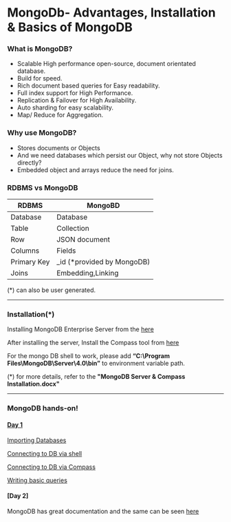 # MongoDb- Advantages, Installation & Basics of MongoDB

### What is MongoDB?

* Scalable High performance open-source, document orientated database.
* Build for speed.
* Rich document based queries for Easy readability.
* Full index support for High Performance.
* Replication & Failover for High Availability.
* Auto sharding for easy scalability.
* Map/ Reduce for Aggregation.

### Why use MongoDB?
* Stores documents or Objects
* And we need databases which persist our Object, why not store Objects directly?
* Embedded object and arrays reduce the need for joins.

### RDBMS vs MongoDB

RDBMS | MongoBD
------------ | -------------
 Database   | Database
Table   | Collection
Row | JSON document
Columns | Fields
Primary Key | _id (*provided by MongoDB)
Joins | Embedding,Linking

(*) can also be user generated.

------------------------------------------------------------------------------

### Installation(*)

Installing MongoDB Enterprise Server from the [here](https://www.mongodb.com/download-center/enterprise)

After installing the server, Install the Compass tool from [here](https://www.mongodb.com/download-center/compass)

For the mongo DB shell to work, please add **“C:\Program Files\MongoDB\Server\4.0\bin”** to environment variable path.

(*) for more details, refer to the **"MongoDB Server & Compass Installation.docx"**

--------------------------------------------------------------------------------

### MongoDB hands-on!

#### [Day 1](https://github.com/WonderTools/TutorialsMongoDb/blob/master/Day1.md#day1)

[Importing Databases](https://github.com/WonderTools/TutorialsMongoDb/blob/master/Day1.md#importing-databases)

[Connecting to DB via shell](https://github.com/WonderTools/TutorialsMongoDb/blob/master/Day1.md#connecting-to-db-via-shell)

[Connecting to DB via Compass](https://github.com/WonderTools/TutorialsMongoDb/blob/master/Day1.md#connecting-to-db-compass-via-compass)

[Writing basic queries](https://github.com/WonderTools/TutorialsMongoDb/blob/master/Day1.md#writing-basic-queries)

#### [Day 2]

MongoDB has great documentation and the same can be seen [here](https://docs.mongodb.com/manual/introduction/)
